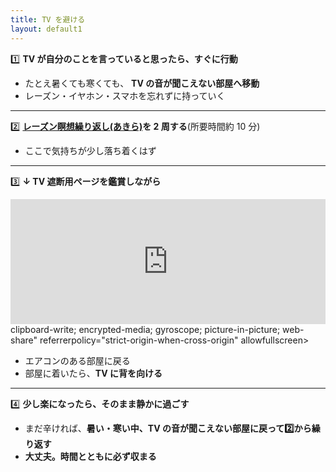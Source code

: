 ```yaml
---
title: TV を避ける
layout: default1
---
```

1️⃣ **TV が自分のことを言っていると思ったら、すぐに行動**

<!--* 飲める薬(頓服など)があれば、それを飲む。-->
* たとえ暑くても寒くても、
  **TV の音が聞こえない部屋へ移動**
* レーズン・イヤホン・スマホを忘れずに持っていく

---

2️⃣ **[レーズン瞑想繰り返し(あきら)](https://drive.google.com/file/d/1jkf0O5cDtmI8oqrsiaE-7ur0YKvS751l/view?usp=drive_link)を 2 周する**(所要時間約 10 分)

* ここで気持ちが少し落ち着くはず

---

3️⃣ **↓ TV 遮断用ページを鑑賞しながら**
<iframe width="100%" height="200px" src="https://www.youtube.com/embed/rtowxMqfUu8" title="【朗読】【新美南吉】去年の木　【暁月夜の朗読会】" frameborder="0" allow="accelerometer; autoplay; clipboard-write; encrypted-media; gyroscope; picture-in-picture; web-share" referrerpolicy="strict-origin-when-cross-origin" allowfullscreen></iframe> clipboard-write; encrypted-media; gyroscope; picture-in-picture; web-share" referrerpolicy="strict-origin-when-cross-origin" allowfullscreen></iframe>

* エアコンのある部屋に戻る
* 部屋に着いたら、**TV に背を向ける**

---

4️⃣ **少し楽になったら、そのまま静かに過ごす**

* まだ辛ければ、**暑い・寒い中、TV の音が聞こえない部屋に戻って2️⃣から繰り返す**
* **大丈夫。時間とともに必ず収まる**
